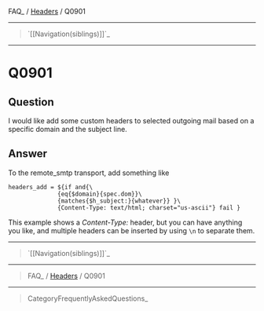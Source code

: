 FAQ\_ / [Headers](FAQ/Headers) / Q0901

* * * * *

> \`[[Navigation(siblings)]]\`\_

* * * * *

Q0901
=====

Question
--------

I would like add some custom headers to selected outgoing mail based on
a specific domain and the subject line.

Answer
------

To the remote\_smtp transport, add something like

    headers_add = ${if and{\
                  {eq{$domain}{spec.dom}}\
                  {matches{$h_subject:}{whatever}} }\
                  {Content-Type: text/html; charset="us-ascii"} fail }

This example shows a *Content-Type:* header, but you can have anything
you like, and multiple headers can be inserted by using `\n` to separate
them.

* * * * *

> \`[[Navigation(siblings)]]\`\_

* * * * *

> FAQ\_ / [Headers](FAQ/Headers) / Q0901

* * * * *

> CategoryFrequentlyAskedQuestions\_
